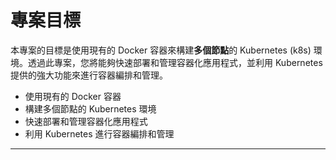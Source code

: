 # 專案目標

本專案的目標是使用現有的 Docker 容器來構建**多個節點**的 Kubernetes (k8s) 環境。透過此專案，您將能夠快速部署和管理容器化應用程式，並利用 Kubernetes 提供的強大功能來進行容器編排和管理。

- 使用現有的 Docker 容器
- 構建多個節點的 Kubernetes 環境
- 快速部署和管理容器化應用程式
- 利用 Kubernetes 進行容器編排和管理

---
<!-- readme格式
# name
## Brief
## Status (完成 or 失敗 or 進行中)
## Details
## Notes
## Steps -->